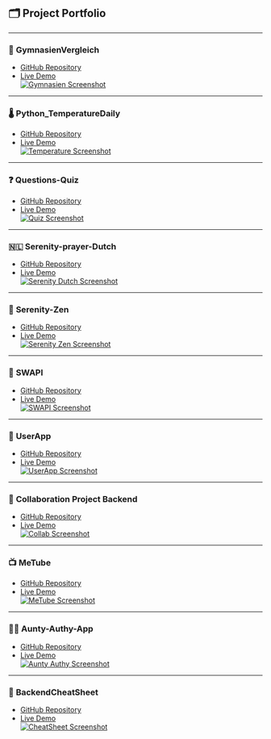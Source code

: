 ## 🗂️ Project Portfolio

---

### 🏫 **GymnasienVergleich**
- [GitHub Repository](https://github.com/Marga-Lensen/Gymnasien-Feb2025)  
- [Live Demo](https://gymnasien-vergleich.vercel.app/)  
[![Gymnasien Screenshot](assets/image-10.png)](https://gymnasien-vergleich.vercel.app/)

---

### 🌡️ **Python_TemperatureDaily**
- [GitHub Repository](https://github.com/Marga-Lensen/Python_TemperatureDaily)  
- [Live Demo](https://python-temperature-daily.vercel.app/)  
[![Temperature Screenshot](assets/image-6.png)](https://python-temperature-daily.vercel.app/)

---

### ❓ **Questions-Quiz**
- [GitHub Repository](https://github.com/Marga-Lensen/QuestionsQuiz)  
- [Live Demo](https://questions-api-j59e.vercel.app/)  
[![Quiz Screenshot](assets/image-7.png)](https://questions-api-j59e.vercel.app/)

---

### 🇳🇱 **Serenity-prayer-Dutch**
- [GitHub Repository](https://github.com/Marga-Lensen/Serenity-prayer-Dutch)  
- [Live Demo](https://serenity-prayer-dutch.vercel.app/)  
[![Serenity Dutch Screenshot](assets/image-12.png)](https://serenity-prayer-dutch.vercel.app/)

---

### 🧘 **Serenity-Zen**
- [GitHub Repository](https://github.com/Marga-Lensen/Serenity-zen)  
- [Live Demo](https://serenity-zen.vercel.app/)  
[![Serenity Zen Screenshot](assets/image-8.png)](https://serenity-zen.vercel.app/)

---

### 🌌 **SWAPI**
- [GitHub Repository](https://github.com/Marga-Lensen/SWAPI)  
- [Live Demo](https://swapi-fawn-eight.vercel.app/)  
[![SWAPI Screenshot](assets/image-9.png)](https://swapi-fawn-eight.vercel.app/)

---

### 👥 **UserApp**
- [GitHub Repository](https://github.com/Marga-Lensen/auth-repo20-backend)  
- [Live Demo](#hier-deployment-link-einfügen)  
[![UserApp Screenshot](assets/image-4.png)](#)

---

### 🤝 **Collaboration Project Backend**
- [GitHub Repository](https://github.com/Marga-Lensen/backend-collab-project)  
- [Live Demo](#hier-deployment-link-einfügen)  
[![Collab Screenshot](assets/image-3.png)](#)

---

### 📺 **MeTube**
- [GitHub Repository](https://github.com/Marga-Lensen/YouTubing-App)  
- [Live Demo](https://you-tubing-app.vercel.app/)  
[![MeTube Screenshot](assets/image-2.png)](https://you-tubing-app.vercel.app/)

---

### 👩‍👧 **Aunty-Authy-App**
- [GitHub Repository](https://github.com/Marga-Lensen/Aunty-Authy-App)  
- [Live Demo](#hier-deployment-link-einfügen)  
[![Aunty Authy Screenshot](assets/image-1.png)](#)

---

### 🧾 **BackendCheatSheet**
- [GitHub Repository](https://github.com/Marga-Lensen/BackendCheatSheet)  
- [Live Demo](https://backend-cheat-sheet.vercel.app/)  
[![CheatSheet Screenshot](assets/image.png)](https://backend-cheat-sheet.vercel.app/)
